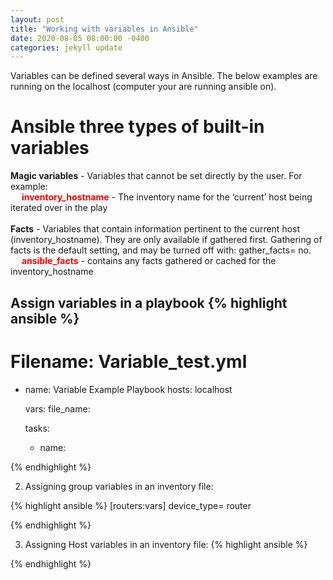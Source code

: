 ```yaml
---
layout: post
title: "Working with variables in Ansible"
date: 2020-08-05 08:00:00 -0400
categories: jekyll update
---
```

Variables can be defined several ways in Ansible. The below examples are running on the localhost (computer your are running ansible on).

<h1>Ansible three types of built-in variables </h1>
    
<b>Magic variables</b> - Variables that cannot be set directly by the user. For example:<br>
&emsp; <b><text style="color: red">inventory_hostname</text></b> - The inventory name for the ‘current’ host being iterated over in the play<br><br>
<b>Facts</b> - Variables that contain information pertinent to the current host (inventory_hostname). They are only available if gathered first. Gathering of facts is the default setting, and may be turned off with: gather_facts= no.</br>
&emsp; <b><text style="color: red">ansible_facts</text></b> - contains any facts gathered or cached for the inventory_hostname</br>

<b>Assign variables in a playbook</b>
{% highlight ansible %}
---
# Filename: Variable_test.yml
  - name: Variable Example Playbook
    hosts: localhost

    vars:
      file_name: 

    tasks:
      - name: 

{% endhighlight %}

2. Assigning group variables in an inventory file:

{% highlight ansible %}
[routers:vars]
device_type= router

{% endhighlight %}

3. Assigning Host variables in an inventory file:
{% highlight ansible %}

{% endhighlight %}